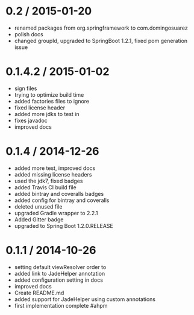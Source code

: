 
0.2 / 2015-01-20
==================

  * renamed packages from org.springframework to com.domingosuarez
  * polish docs
  * changed groupId, upgraded to SpringBoot 1.2.1, fixed pom generation issue

0.1.4.2 / 2015-01-02
==================

  * sign files
  * trying to optimize build time
  * added factories files to ignore
  * fixed license header
  * added more jdks to test in
  * fixes javadoc
  * improved docs

0.1.4 / 2014-12-26
==================

  * added more test, improved docs
  * added missing license headers
  * used the jdk7, fixed badges
  * added Travis CI build file
  * added bintray and coveralls badges
  * added config for bintray and coveralls
  * deleted unused file
  * upgraded Gradle wrapper to 2.2.1
  * Added Gitter badge
  * upgraded to Spring Boot 1.2.0.RELEASE

0.1.1 / 2014-10-26
==================

  * setting default viewResolver order to
  * added link to JadeHelper annotation
  * added configuration setting in docs
  * improved docs
  * Create README.md
  * added support for JadeHelper using custom annotations
  * first implementation complete #ahpm
